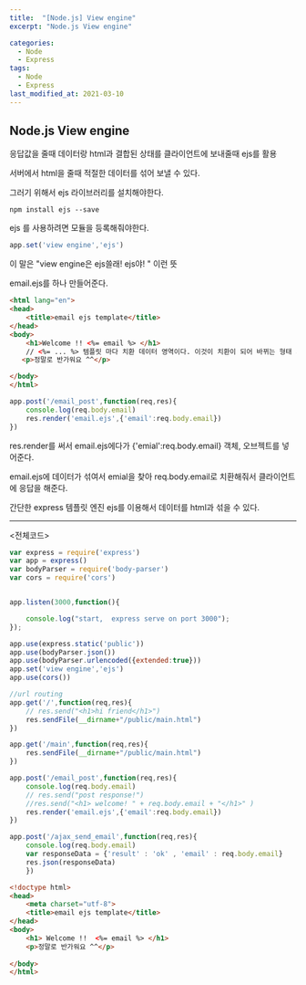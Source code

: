 ```yaml
---
title:  "[Node.js] View engine"
excerpt: "Node.js View engine"

categories:
  - Node
  - Express
tags:
  - Node
  - Express
last_modified_at: 2021-03-10
---
```

## Node.js  View engine

응답값을 줄때 데이터랑 html과 결합된 상태를 클라이언트에 보내줄때 ejs를 활용


서버에서 html을 줄때 적절한 데이터를 섞어 보낼 수 있다.

그러기 위해서 ejs 라이브러리를 설치해야한다. 

```
npm install ejs --save
```



ejs 를 사용하려면 모듈을 등록해줘야한다. 

```javascript
app.set('view engine','ejs') 
```

 이 말은 "view engine은 ejs쓸래! ejs야! " 이런 뜻



email.ejs를 하나 만들어준다.

```html
<html lang="en">
<head>
    <title>email ejs template</title>
</head>
<body>
    <h1>Welcome !! <%= email %> </h1> 
    // <%= ... %> 템플릿 마다 치환 데이터 영역이다. 이것이 치환이 되어 바뀌는 형태 가된다.
   <p>정말로 반가워요 ^^</p>

</body>
</html>

```





```javascript
app.post('/email_post',function(req,res){
    console.log(req.body.email)
    res.render('email.ejs',{'email':req.body.email})
})
```

res.render를 써서 email.ejs에다가 {'emial':req.body.email} 객체, 오브젝트를 넣어준다. 

email.ejs에 데이터가 섞여서 emial을 찾아 req.body.email로 치환해줘서 클라이언트에 응답을 해준다. 



간단한 express 템플릿 엔진 ejs를 이용해서 데이터를 html과 섞을 수 있다.



------

<전체코드>



```javascript
var express = require('express')
var app = express()
var bodyParser = require('body-parser')
var cors = require('cors')


app.listen(3000,function(){

    console.log("start,  express serve on port 3000");
});

app.use(express.static('public'))
app.use(bodyParser.json())
app.use(bodyParser.urlencoded({extended:true}))
app.set('view engine','ejs')
app.use(cors())

//url routing
app.get('/',function(req,res){
    // res.send("<h1>hi friend</h1>")
    res.sendFile(__dirname+"/public/main.html")
})

app.get('/main',function(req,res){
    res.sendFile(__dirname+"/public/main.html")
})

app.post('/email_post',function(req,res){
    console.log(req.body.email)
    // res.send("post response!")
    //res.send("<h1> welcome! " + req.body.email + "</h1>" )
    res.render('email.ejs',{'email':req.body.email})
})

app.post('/ajax_send_email',function(req,res){
    console.log(req.body.email)
    var responseData = {'result' : 'ok' , 'email' : req.body.email}
    res.json(responseData)
    })
```

```html
<!doctype html>
<head>
    <meta charset="utf-8">
    <title>email ejs template</title>
</head>
<body>
    <h1> Welcome !!  <%= email %> </h1>
    <p>정말로 반가워요 ^^</p>
    
</body>
</html>
```

